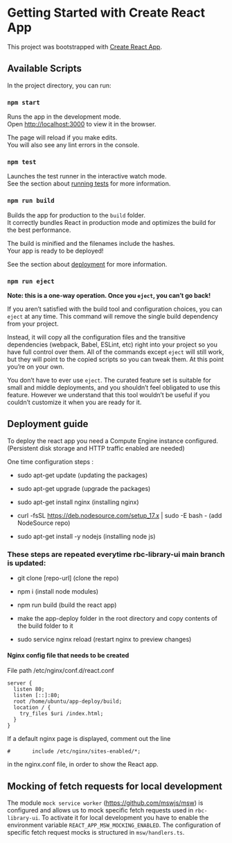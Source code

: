 # Getting Started with Create React App

This project was bootstrapped with [Create React App](https://github.com/facebook/create-react-app).

## Available Scripts

In the project directory, you can run:

### `npm start`

Runs the app in the development mode.\
Open [http://localhost:3000](http://localhost:3000) to view it in the browser.

The page will reload if you make edits.\
You will also see any lint errors in the console.

### `npm test`

Launches the test runner in the interactive watch mode.\
See the section about [running tests](https://facebook.github.io/create-react-app/docs/running-tests) for more information.

### `npm run build`

Builds the app for production to the `build` folder.\
It correctly bundles React in production mode and optimizes the build for the best performance.

The build is minified and the filenames include the hashes.\
Your app is ready to be deployed!

See the section about [deployment](https://facebook.github.io/create-react-app/docs/deployment) for more information.

### `npm run eject`

**Note: this is a one-way operation. Once you `eject`, you can’t go back!**

If you aren’t satisfied with the build tool and configuration choices, you can `eject` at any time. This command will remove the single build dependency from your project.

Instead, it will copy all the configuration files and the transitive dependencies (webpack, Babel, ESLint, etc) right into your project so you have full control over them. All of the commands except `eject` will still work, but they will point to the copied scripts so you can tweak them. At this point you’re on your own.

You don’t have to ever use `eject`. The curated feature set is suitable for small and middle deployments, and you shouldn’t feel obligated to use this feature. However we understand that this tool wouldn’t be useful if you couldn’t customize it when you are ready for it.

## Deployment guide

To deploy the react app you need a Compute Engine instance configured. (Persistent disk storage and HTTP traffic enabled are needed)

One time configuration steps :

- sudo apt-get update (updating the packages)

- sudo apt-get upgrade (upgrade the packages)

- sudo apt-get install nginx (installing nginx)

- curl -fsSL https://deb.nodesource.com/setup_17.x | sudo -E bash - (add NodeSource repo)
- sudo apt-get install -y nodejs (installing node js)

### These steps are repeated everytime rbc-library-ui main branch is updated:

- git clone [repo-url] (clone the repo)

- npm i (install node modules)

- npm run build (build the react app)

- make the app-deploy folder in the root directory and copy contents of the build folder to it

- sudo service nginx reload (restart nginx to preview changes)

#### Nginx config file that needs to be created

File path /etc/nginx/conf.d/react.conf

```
server {
  listen 80;
  listen [::]:80;
  root /home/ubuntu/app-deploy/build;
  location / {
    try_files $uri /index.html;
  }
}
```

If a default nginx page is displayed, comment out the line

```
#       include /etc/nginx/sites-enabled/*;
```

in the nginx.conf file, in order to show the React app.

## Mocking of fetch requests for local development

The module `mock service worker` (https://github.com/mswjs/msw) is configured and allows us to mock specific fetch requests used in `rbc-library-ui`.
To activate it for local development you have to enable the environment variable `REACT_APP_MSW_MOCKING_ENABLED`.
The configuration of specific fetch request mocks is structured in `msw/handlers.ts`.
